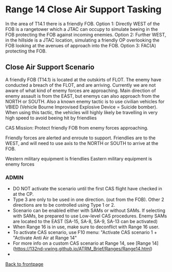# Range 14 Close Air Support Tasking

In the area of T14.1 there is a friendly FOB. 
Option 1: Directly WEST of the FOB is a rangetower which a JTAC can occupy to simulate beeing in the FOB protecting the FOB against incoming enemies.
Option 2: Further WEST, in the hillside is a JTAC location, simulating a friendly OP overlooking the FOB looking at the avenues of approach into the FOB.
Option 3: FAC(A) protecting the FOB.



## Close Air Support Scenario
A friendly FOB (T14.1) is located at the outskirts of FLOT. The enemy have conducted a breach of the FLOT, and are arriving. 
Currently we are not aware of what kind of enemy forces are approaching. Main direction of enemy assault is from the EAST, but enemys can also approach from the NORTH or SOUTH.
Also a known enemy tactic is to use civilian vehicles for VBIED (Vehicle Bourne Improvised Explosive Device  = Suicide bomber). When using this tactic, the vehicles will highly likely be travelling in very high speed to avoid beeing hit by friendlies

CAS Mission: Protect friendly FOB from enemy forces approaching.

Friendly forces are alerted and enroute to support. Friendlies are to the WEST, and will need to use axis to the NORTH or SOUTH to arrive at the FOB. 


Western military equipment is friendlies
Eastern military equipment is enemy forces

### ADMIN
- DO NOT activate the scenario until the first CAS flight have checked in at the CP.
- Type 3 are only to be used in one direction. (out from the FOB). Other 2 directions are to be controlled using Type 1 or 2. 
- Scenario can be enabled either with SAMs or without SAMs. If selecting with SAMs, be prepared to use Low-level CAS procedures.  Enemy SAMs are located to the EAST (SA-15, SA-8, SA-9, SA-13 can be activated) 
- When Range 16 is in use, make sure to deconflict with Range 16 user.
- To activate CAS scenario, use F10 menu: "Activate CAS scenario 1 + "Activate Anti Air at Range 14"
- For more info on a custom CAS scenario at Range 14, see [Range 14] (https://132nd-vwing.github.io/ATRM_Brief/Ranges/Range14.html)
-







[Back to frontpage](https://132nd-vwing.github.io/ATRM_Brief/)
